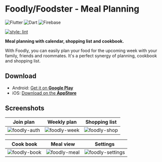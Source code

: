 # Foodly/Foodster - Meal Planning

![Flutter](https://img.shields.io/badge/Framework-Flutter-3cc6fd?logo=flutter)
![Dart](https://img.shields.io/badge/Language-Dart-0c458b?logo=dart)
![Firebase](https://img.shields.io/badge/Cloud-Firebase-f5ba23?logo=Firebase)

[![style: lint](https://img.shields.io/badge/style-lint-B80C50.svg)](https://pub.dev/packages/lint)

**Meal planning with calendar, shopping list and cookbook.**

With Foodly, you can easily plan your food for the upcoming week with your family, friends and roommates. It's a perfect synergy of planning, cookbook and shopping list.

## Download 

- Android: [Get it on **Google Play**](https://play.google.com/store/apps/details?id=io.golenia.foodly)
- iOS: [Download on the **AppStore**](https://apps.apple.com/de/app/foodster-planen-einkaufen/id1590739803)

## Screenshots

Join plan|Weekly plan|Shopping list
:-:|:-:|:-:
![foodly-auth](https://user-images.githubusercontent.com/42368417/112768098-8df31680-901a-11eb-97e2-c6f008fd1efb.png)|![foodly-week](https://user-images.githubusercontent.com/42368417/112768108-a105e680-901a-11eb-96bc-f4813e554c1d.png)|![foodly-shop](https://user-images.githubusercontent.com/42368417/112768116-a9f6b800-901a-11eb-8dbc-ebbf8e51f372.png)

Cook book|Meal view|Settings
:-:|:-:|:-:
![foodly-book](https://user-images.githubusercontent.com/42368417/112768150-d3afdf00-901a-11eb-9564-c2d9fdff4131.png)|![foodly-meal](https://user-images.githubusercontent.com/42368417/113592899-0880ef00-9636-11eb-9a88-9c3ef927e783.png)|![foodly-settings](https://user-images.githubusercontent.com/42368417/112768228-47ea8280-901b-11eb-9fc4-c0b69644b0d2.png)
